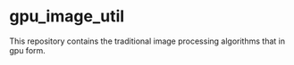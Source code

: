 # gpu_image_util
This repository contains the traditional image processing algorithms that in gpu form.
